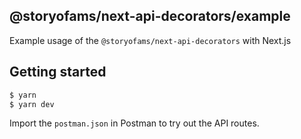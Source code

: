 ## @storyofams/next-api-decorators/example

Example usage of the `@storyofams/next-api-decorators` with Next.js

## Getting started

```bash
$ yarn
$ yarn dev
```

Import the `postman.json` in Postman to try out the API routes.
